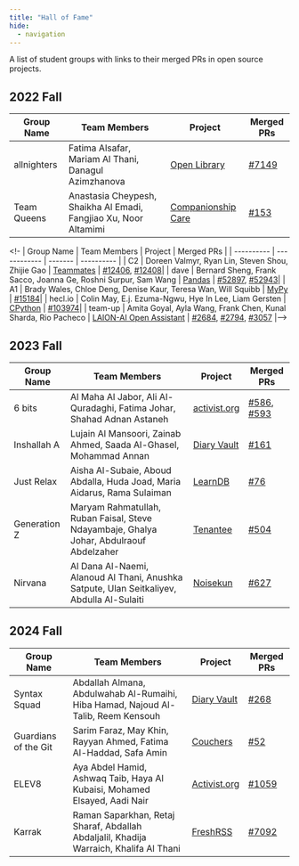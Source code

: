 ```yaml
---
title: "Hall of Fame"
hide:
  - navigation
---
```


A list of student groups with links to their merged PRs in open source projects.

## 2022 Fall

| Group Name | Team Members | Project | Merged PRs |
| ---------- | ------------ | ------- | ---------- |
| allnighters | Fatima Alsafar, Mariam Al Thani, Danagul Azimzhanova | [Open Library](https://github.com/internetarchive/openlibrary) | [#7149](https://github.com/internetarchive/openlibrary/pull/7149)|
| Team Queens |Anastasia Cheypesh, Shaikha Al Emadi, Fangjiao Xu, Noor Altamimi | [Companionship Care](https://github.com/CompanionshipCare/companionship-care) | [#153](https://github.com/CompanionshipCare/companionship-care/pull/153) |

<!-
| Group Name | Team Members | Project | Merged PRs |
| ---------- | ------------ | ------- | ---------- |
| C2 | Doreen Valmyr, Ryan Lin, Steven Shou, Zhijie Gao | [Teammates](https://github.com/TEAMMATES/teammates) | [#12406](https://github.com/TEAMMATES/teammates/pull/12406), [#12408](https://github.com/TEAMMATES/teammates/pull/12408)|
| dave | Bernard Sheng, Frank Sacco, Joanna Ge, Roshni Surpur, Sam Wang | [Pandas](https://github.com/pandas-dev/pandas) | [#52897](https://github.com/pandas-dev/pandas/pull/52897), [#52943](https://github.com/pandas-dev/pandas/pull/52943)|
| A1 | Brady Wales, Chloe Deng, Denise Kaur, Teresa Wan, Will Squibb | [MyPy](https://github.com/python/mypy) | [#15184](https://github.com/python/mypy/pull/15184)|
| hecl.io | Colin May, E.j. Ezuma-Ngwu, Hye In Lee, Liam Gersten | [CPython](https://github.com/python/cpython) | [#103974](https://github.com/python/cpython/pull/103974)|
| team-up | Amita Goyal, Ayla Wang, Frank Chen, Kunal Sharda, Rio Pacheco | [LAION-AI Open Assistant](https://github.com/LAION-AI/Open-Assistant) | [#2684](https://github.com/LAION-AI/Open-Assistant/pull/2684), [#2794](https://github.com/LAION-AI/Open-Assistant/pull/2794), [#3057](https://github.com/LAION-AI/Open-Assistant/pull/3057)
|-->

## 2023 Fall

| Group Name | Team Members | Project | Merged PRs |
| ---------- | ------------ | ------- | ---------- |
6 bits | Al Maha Al Jabor, Ali Al-Quradaghi, Fatima Johar, Shahad Adnan Astaneh | [activist.org](https://github.com/activist-org/activist) | [#586](https://github.com/activist-org/activist/pull/586), [#593](https://github.com/activist-org/activist/pull/593)|
|Inshallah A | Lujain Al Mansoori, Zainab Ahmed, Saada Al-Ghasel, Mohammad Annan | [Diary Vault](https://github.com/SankethBK/diaryvault) | [#161](https://github.com/SankethBK/diaryvault/pull/161) |
|Just Relax | Aisha Al-Subaie, Aboud Abdalla, Huda Joad, Maria Aidarus, Rama Sulaiman | [LearnDB](https://github.com/learn-awesome/learndb) | [#76](https://github.com/learn-awesome/learndb/pull/76) |
|Generation Z| Maryam Rahmatullah, Ruban Faisal, Steve Ndayambaje, Ghalya Johar, Abdulraouf Abdelzaher | [Tenantee](https://github.com/zvonimirr/tenantee) | [#504](https://github.com/zvonimirr/tenantee/pull/504) |
|Nirvana| Al Dana Al-Naemi, Alanoud Al Thani, Anushka Satpute, Ulan Seitkaliyev, Abdulla Al-Sulaiti | [Noisekun](https://github.com/mateusfg7/Noisekun) | [#627](https://github.com/mateusfg7/Noisekun/pull/627) |


## 2024 Fall

| Group Name | Team Members | Project | Merged PRs |
| ---------- | ------------ | ------- | ---------- |
| Syntax Squad | Abdallah Almana, Abdulwahab Al-Rumaihi, Hiba Hamad, Najoud Al-Talib, Reem Kensouh | [Diary Vault](https://github.com/SankethBK/diaryvault) |[#268](https://github.com/SankethBK/diaryvault/pull/268)|
| Guardians of the Git | Sarim Faraz, May Khin, Rayyan Ahmed, Fatima Al-Haddad, Safa Amin | [Couchers](https://github.com/Couchers-org/couchers) | [#52](https://github.com/Couchers-org/couchers/pull/5298) |
| ELEV8 | Aya Abdel Hamid, Ashwaq Taib, Haya Al Kubaisi, Mohamed Elsayed, Aadi Nair | [Activist.org](https://github.com/activist-org/activist) | [#1059](https://github.com/activist-org/activist/pull/1059) |
| Karrak | Raman Saparkhan, Retaj Sharaf, Abdallah Abdaljalil, Khadija Warraich, Khalifa Al Thani | [FreshRSS](https://github.com/FreshRSS/FreshRSS/)| [#7092](https://github.com/FreshRSS/FreshRSS/pull/7092) | 

